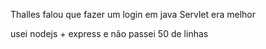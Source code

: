 Thalles falou que fazer um login em java Servlet era melhor

usei nodejs + express e não passei 50 de linhas
